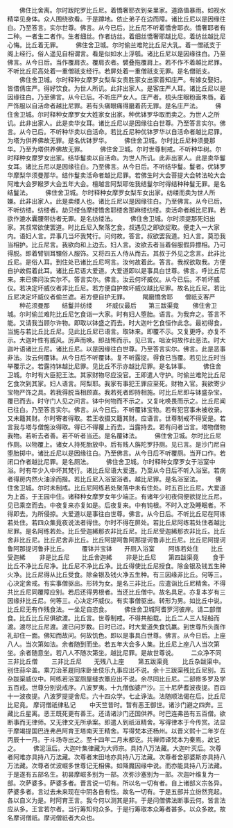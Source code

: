 <!-- { "loadSidebar": true } -->
　　佛住比舍离。尔时跋陀罗比丘尼。着憍奢耶衣到亲里家。道路值暴雨。如视水精举见身体。众人围绕欲看。于是蹲地。依止弟子在边而障。诸比丘尼以是因缘往白。乃至答言。实尔世尊。佛言。从今已后。比丘尼不听着憍舍耶衣。憍奢耶者有二种。一者生二者作。生者细丝。作者纺丝。着细丝憍奢耶越比尼。着纺丝越比尼心悔。比丘着无罪。
　　佛住舍卫城。尔时偷兰难陀比丘尼大乳。着一僧祇支于阁上经行。俗人遥见自相谓言。看是似如水上浮瓠。诸比丘尼以是因缘往白。乃至佛言。从今日后。当作覆肩衣。覆肩衣者。襞叠拖覆肩上。若不作不着越比尼罪。不听比丘尼高处着一重僧祇支经行。若屏处着一重僧祇支无罪。是名僧祇支。
　　佛住舍卫城。尔时释种女摩罗女梨车女贵胜家女出家善知庄严。有嫁女娶妇。皆借倩庄严。得好饮食。为世人所讥。此非出家人。是客庄严人耳。诸比丘尼以是因缘往白。乃至佛言。从今已后。不听庄严女人。庄严者。梳头庄眼粉面朱唇。着严饰服以自活命者越比尼罪。若有头痛眼痛得磨着药无罪。是名庄严法。
　　佛住舍卫城。尔时释种女摩罗女大姓家女出家。种优钵罗华取而卖之。为世人之所讥。此非出家人。此是卖华女耳。诸比丘尼以是因缘往白世尊。乃至答言实尔。佛言。从今已后。不听种华卖以自活命。若比丘尼种优钵罗华以自活命者越比尼罪。为塔为供养佛故无罪。是名优钵罗华。
　　佛住舍卫城。尔时比丘尼种须曼那华。乃至为塔供养佛故无罪。
　　佛住舍卫城。尔时世尊制戒。不听种华树。尔时释种女摩罗女出家。结华鬘卖以自活命。为世人所讥。此非出家人。此是卖华鬘女耳。诸比丘尼以是因缘往白。乃至佛言。从今日后。不听结华鬘。鬘者。优钵罗华摩梨华须曼那华。结作鬘卖活命者越比尼罪。若佛生时大会菩提大会转法轮大会阿难大会罗睺罗大会五年大会。檀越言阿梨耶佐我结鬘尔时得结种种鬘无罪。是名结鬘法。
　　佛住舍卫城。尔时释种女摩罗女梨车女出家。纺缕而卖为世人所嫌。此非出家人。此是卖缕人也。诸比丘尼以是因缘往白。乃至佛言。从今已后。不听纺缕。纺缕者。劫贝缕刍摩缕憍舍耶缕舍那麻缕纺缕。卖活命者越比尼罪。若欲作漉水囊腰带纺者无罪。是名纺缕法。
　　佛住舍卫城。尔时须提那死妇出家。其叔常欲使罢道。时比丘尼入聚落乞食。叔遇见之即欲捉取。便走入一大家内。语妇人言。异事几当坏我梵行。问何故。答言。叔欲罢我道。妇人言。莫恐我当相护。比丘尼言。我欲向和上边去。妇人言。汝欲去者当着俗服假异摽相。乃可得脱。即着臂钏耳镮俗人服饰。又将四五人侍从而去。其叔于外见之念言。此非比丘尼。是俗人耳。到住处已诸比丘尼呵言。汝何故着此。答言。我叔欲取我。方便自护故假着此耳。诸比丘尼语大爱道。大爱道即以是事具白世尊。佛言。呼比丘尼来。来已佛问汝实尔不。答言实尔。佛言。汝云何坏威仪。从今已后。不听坏威仪。若决定坏威仪者非比丘尼。若方便自护故坏威仪越比尼罪。故名比丘尼。若比丘尼决定坏威仪者偷兰遮。若方便自护无罪。
　　羯磨憍舍耶　　僧祇支客严
　　种花须曼那　　结鬘并纺缕
　　坏威仪最后　　第三跋渠竟
　　佛住舍卫城。尔时偷兰难陀比丘尼乞食诣一大家。时有妇人堕胎。语言。为我弃之。答言不能。又请我当顾尔许物。即取以钵盛之而去。时大迦叶乞食恒作此念。最初得食。当施与若比丘比丘尼。见此比丘尼已语言。取钵来。即覆不示。又复更呼。亦复不示。大迦叶性有威风。厉声而唤。即战怖而示。见已言。咄汝何故作此恶法。时大迦叶语诸比丘尼。诸比丘尼。以是因缘往白世尊。乃至答言实尔。佛言。此是恶事非法。汝云何覆钵。从今日后不听覆钵。复不听露捉。得食已当覆。若见比丘时当举覆示之。若露持钵越比尼罪。见比丘不示亦越比尼罪。是名钵事。
　　佛住舍卫城。尔时有大臣犯王法。其家财物尽应没官。王即遣人守护。时偷兰难陀比丘尼乞食次到其家。妇人语言。阿梨耶。我家有事犯王罪应至死。财物入官。我欲寄少宝物严饰之具。若我得脱当相顾直。我若死者即持相施。时比丘尼即与钵盛杂宝。覆已而去。时守门人见之问言。钵中何物而不示之。又复叱唤畏而示之。比丘尼闻已往白。乃至答言实尔。佛言。从今日后。不听覆钵宝物。若有犯官事未被收录。又未籍其财。尔时寄者得取。若王收摄又籍其财。应语言。世尊制戒不得受是。若言我与塔与僧施汝得取。得已不得覆上而去。当露持去。若有问者当言。塔物僧物我物。若听去者善。若不听者当还。是名覆钵法。
　　佛住舍卫城。尔时比丘尼作厕。以物覆上。诸女人持死胎放中。后有贱人旃陀罗抒厕。见已言。是沙门尼自堕胎掷中。诸比丘尼以是因缘往白。乃至佛言。从今日后不听覆厕。当开口作。若闭口作者越比尼罪。是名厕法。
　　佛住舍卫城。尔时释种女摩罗女于浴室中浴。时有年少入中坏其梵行。诸比丘尼语大爱道。乃至从今日后不听入浴室。若病者得房内然火油涂而揩。若比丘尼入浴室浴者。越比尼罪。是名浴室法。
　　佛住舍卫城。尔时未制戒。比丘尼阿练若处聚落中未有住处。时五百比丘尼。大爱道为上首。于王园中住。诸释种女摩罗女年少端正。有诸年少初夜伺便欲捉比丘尼。见已乘空而去。中夜复来亦复如是。后夜复来。中有钝根。不时入定及睡眠者。不得即去。为所侵掠。大爱道以是事往白世尊。佛言。从今日后。不听比丘尼在阿练若处住。若四众集竟夜说法者得住。尔时不得在屏处。若比丘尼阿练若处住者越比尼罪。是名阿练若处。比丘受迦絺那衣非比丘尼。比丘尼受迦絺那衣非比丘。比丘舍非比丘尼。比丘尼舍非比丘。比丘阿提呵鲁阿那提诃鲁非比丘尼。比丘尼阿提诃鲁阿那提诃鲁非比丘。
　　覆钵并宝钵　　开厕入浴室
　　阿练若处住　　比丘受迦絺
　　非是比丘尼　　比丘舍迦絺
　　非是比丘尼　　第四跋渠竟
　　食于比丘不净比丘尼净。比丘尼不净比丘净。比丘得使比丘尼授食。除金银及钱五生种火净。比丘尼得从比丘受食。除金银及钱火净五生种。有三因缘非比丘。何等三。心决定舍戒。有实事僧驱出。形转为女。是名三非比丘。应遣诣比丘尼精舍。不得共比丘尼同覆障应别。若后还得男根者。当还比丘僧中。故名具足。亦复本岁有三因缘非比丘尼。何等三。心决定坏威仪。有实事僧驱出。转形为男。如比丘中说。比丘尼无有作残食法。一坐足自恣食。
　　佛住舍卫城阿耆罗河彼岸。请二部僧食。比丘比丘尼俱欲渡。比丘言。世尊制戒。不得共船载。比丘二人三人轻船而渡。渡尽比丘尼渡。渡已问岁数。日时已过。时大爱道失食饥羸。到世尊所头面作礼却住一面。佛知而故问。何故饥色。即以是事具白世尊。佛言。从今日后。上座八人。当次第如法。余者随到而坐。若五年大会多人集。比丘尼上座八人当次第坐。余者随意坐。若八人不随次第坐。越比尼罪。是故世尊说。
　　二众净不同　　三非比丘僧
　　三非比丘尼　　无残八上座
　　第五跋渠竟
　　比丘杂跋渠中。别住蒜伞盖。乘刀治革屣同床卧坐伎乐九事应出不说。余十三跋渠残比丘尼别。五杂跋渠威仪中。阿练若浴室厕屋缝衣簟应出不说。余尽同比丘尼。二部修多罗及学五百戒。世尊分别说戒序。八波罗夷。十九僧伽婆尸沙。三十尼萨耆波夜提。百四十一波夜提。八波罗提提舍尼。六十四众学。七止诤法。法随顺法偈在后。比丘尼比尼竟。
摩诃僧祇律私记
　　中天竺昔时。暂有恶王御世。诸沙门避之四奔。三藏比丘星离。恶王既死更有善王。还请诸沙门还国供养。时巴连弗邑有五百僧。欲断事而无律师。又无律文无所承案。即遣人到祇洹精舍。写得律本于今传赏。法显于摩竭提国巴连弗邑阿育王塔南天王精舍。写得梵本还杨州。以晋义熙十二年岁在丙辰十一月。于斗场寺出之。至十四年二月末都讫。共禅师译梵本为秦焉。故记之。
　　佛泥洹后。大迦叶集律藏为大师宗。具持八万法藏。大迦叶灭后。次尊者阿难亦具持八万法藏。次尊者末田地亦具持八万法藏。次尊者舍那婆斯亦具持八万法藏。次尊者优波崛多世尊记无相佛。如降魔因缘中说。而亦能具持八万法藏。于是遂有五部名生。初昙摩崛多别为一部。次弥沙塞别为一部。次迦叶维复为一部。次萨婆多。萨婆多者。晋言说一切有。所以名一切有者。自上诸部义宗各异。萨婆多者。言过去未来现在中阴各自有性。故名一切有。于是五部并立纷然竞起。各以自义为是。时阿育王言。我今何以测其是非。于是问僧佛法断事云何。皆言法应从多。王言若尔者。当行筹知何众多。于是行筹取本众筹者甚多。以众多故。故名摩诃僧祇。摩诃僧祇者大众也。


